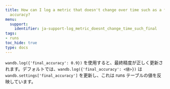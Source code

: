 ```yaml
---
title: How can I log a metric that doesn't change over time such as a final evaluation
  accuracy?
menu:
  support:
    identifier: ja-support-log_metric_doesnt_change_time_such_final
tags:
- runs
toc_hide: true
type: docs
---
```


`wandb.log({'final_accuracy': 0.9})` を使用すると、最終精度が正しく更新されます。デフォルトでは、`wandb.log({'final_accuracy': <値>})` は `wandb.settings['final_accuracy']` を更新し、これは runs テーブルの値を反映しています。